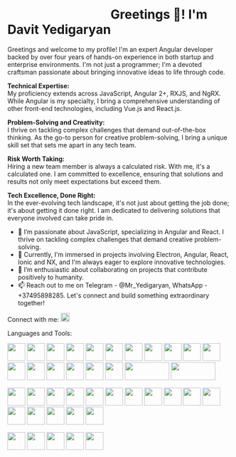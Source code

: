 <h1>&nbsp; &nbsp; &nbsp; &nbsp; &nbsp; &nbsp; &nbsp; &nbsp; &nbsp; &nbsp; &nbsp; &nbsp; &nbsp; &nbsp; &nbsp;&nbsp; &nbsp; &nbsp;  Greetings 👋! I'm Davit Yedigaryan</h1>

<p>
  Greetings and welcome to my profile! I'm an expert Angular developer backed by over four years of hands-on experience in both startup and enterprise environments. I'm not just a programmer; I'm a devoted craftsman passionate about bringing innovative ideas to life through code.

**Technical Expertise:**
<br/>
My proficiency extends across JavaScript, Angular 2+, RXJS, and NgRX. While Angular is my specialty, I bring a comprehensive understanding of other front-end technologies, including Vue.js and React.js.

**Problem-Solving and Creativity:**
<br/>
I thrive on tackling complex challenges that demand out-of-the-box thinking. As the go-to person for creative problem-solving, I bring a unique skill set that sets me apart in any tech team.

**Risk Worth Taking:**
<br/>
Hiring a new team member is always a calculated risk. With me, it's a calculated one. I am committed to excellence, ensuring that solutions and results not only meet expectations but exceed them.

**Tech Excellence, Done Right:**
<br/>
In the ever-evolving tech landscape, it's not just about getting the job done; it's about getting it done right. I am dedicated to delivering solutions that everyone involved can take pride in.
</p>


- 👀 I’m passionate about JavaScript, specializing in Angular and React. I thrive on tackling complex challenges that demand creative problem-solving.
- 🌱 Currently, I'm immersed in projects involving Electron, Angular, React, Ionic and NX, and I'm always eager to explore innovative technologies.
- 💞️ I’m enthusiastic about collaborating on projects that contribute positively to humanity.
- 📫 Reach out to me on Telegram - @Mr_Yedigaryan, WhatsApp - +37495898285. Let's connect and build something extraordinary together!


Connect with me:
<a href="https://www.linkedin.com/in/davit-yedigaryan-web3-solidity-angular-javascript-developer/"><img src="https://content.linkedin.com/content/dam/me/brand/en-us/brand-home/logos/In-Blue-Logo.png.original.png" width="20" height="20"/></a>


Languages and Tools: 

<a href="https://angular.io/"><img src="https://angular.io/assets/images/logos/angularjs/AngularJS-Shield.svg" width="40" height="40"/></a>
<a href="https://rxjs.dev/"><img src="https://seeklogo.com/images/R/rxjs-logo-DD3DF87EEF-seeklogo.com.png" width="40" height="40"/></a>
<a href="https://nestjs.com/"><img src="https://nestjs.com/logo-small.ede75a6b.svg" width="40" height="40"/></a>
<a href="https://ngrx.io/"><img src="https://ngrx.io/assets/images/badge.svg" width="40" height="40"/></a>
<a href="https://www.electronjs.org/"><img src="https://www.electronjs.org/assets/img/logo.svg" width="40" height="40"/></a>
<a href="https://nextjs.org/"><img src="https://d2nir1j4sou8ez.cloudfront.net/wp-content/uploads/2021/12/nextjs-boilerplate-logo.png" width="40" height="40"/></a>
<a href="https://expressjs.com/"><img src="https://upload.wikimedia.org/wikipedia/commons/thumb/d/d9/Node.js_logo.svg/2560px-Node.js_logo.svg.png" width="40" height="40"/></a>
<a href="https://sass-lang.com/"><img src="https://sass-lang.com/assets/img/logos/logo.svg" width="40" height="40"/></a>
<a href="https://redux.js.org/"><img src="https://redux.js.org/img/redux.svg" width="40" height="40"/></a>
<a href="https://getbootstrap.com/"><img src="https://getbootstrap.com/docs/5.3/assets/brand/bootstrap-logo-shadow.png" width="40" height="40"/></a>
<a href="https://www.figma.com/"><img src="https://encrypted-tbn0.gstatic.com/images?q=tbn:ANd9GcRCHweVdJnbAlrZpfDf9iE1Th9VjUCqIjUpAG_ww7oMF6C8TsbT5S66nauebQ&s" width="40" height="40"/></a>
<a href="https://lesscss.org/"><img src="https://lesscss.org/public/img/less_logo.png" width="40" height="40"/></a>
<a href="https://jestjs.io/"><img src="https://miro.medium.com/v2/resize:fit:400/0*oNXnMpSxsxaKKMed.png" width="40" height="40"/></a>
<a href="https://mochajs.org/"><img src="https://upload.wikimedia.org/wikipedia/commons/thumb/9/90/Mocha_%28JavaScript_framework%29_%28logo%29.svg/2048px-Mocha_%28JavaScript_framework%29_%28logo%29.svg.png" width="40" height="40"/></a>
<a href="https://zeplin.io/"><img src="https://cdn.sanity.io/images/wd3e2pma/production/7b336dc26fd85ae98b414761d58238d225876a88-60x48.svg" width="40" height="40"/></a>
<a href="https://www.adobe.com/products/photoshop.html"><img src="https://upload.wikimedia.org/wikipedia/commons/thumb/a/af/Adobe_Photoshop_CC_icon.svg/2101px-Adobe_Photoshop_CC_icon.svg.png" width="40" height="40"/></a>
<a href="https://helpx.adobe.com/xd/get-started.html"><img src="https://upload.wikimedia.org/wikipedia/commons/thumb/c/c2/Adobe_XD_CC_icon.svg/1200px-Adobe_XD_CC_icon.svg.png" width="40" height="40"/></a>
<a href="https://angularjs.org/"><img src="https://angularjs.org/img/angularjs-for-header-only.svg" width="100" height="40"/></a>
<a href="https://firebase.google.com/"><img src="https://www.gstatic.com/devrel-devsite/prod/vf713985d8e62ba7506345995097e4b76a060f9dc558a369e9b889efae740fb5f/firebase/images/lockup.svg" width="100" height="40"/></a>


<a href="https://aws.amazon.com/"><img src="https://w7.pngwing.com/pngs/862/624/png-transparent-aws-vector-brand-logos-icon.png" width="40" height="40"/></a>
<a href="https://cplusplus.com/"><img src="https://w7.pngwing.com/pngs/46/626/png-transparent-c-logo-the-c-programming-language-computer-icons-computer-programming-source-code-programming-miscellaneous-template-blue.png" width="40" height="40"/></a>
<a href="https://www.docker.com/"><img src="https://w7.pngwing.com/pngs/991/165/png-transparent-docker-hd-logo-thumbnail.png" width="40" height="40"/></a>
<a href="https://ionicframework.com/"><img src="https://www.pngkey.com/png/detail/772-7721987_hybrid-ui-framework-shootout-ionic-framework-png.png" width="40" height="40"/></a>
<a href="https://lenguajehtml.com/html/"><img src="https://w7.pngwing.com/pngs/201/90/png-transparent-logo-html-html5.png" width="40" height="40"/></a>
<a href="https://lenguajecss.com/css"><img src="https://cdn.pixabay.com/photo/2017/08/05/11/16/logo-2582747_1280.png" width="40" height="40"/></a>
<a href="https://m3.material.io/"><img src="https://w7.pngwing.com/pngs/761/513/png-transparent-material-ui-logo.png" width="40" height="40"/></a>
<a href="https://tailwindcss.com/"><img src="https://w7.pngwing.com/pngs/771/978/png-transparent-tailwind-css-css-framework-customizable-low-level-tailwind-logo-3d-icon.png" width="40" height="40"/></a>
<a href="https://www.java.com/en/"><img src="https://encrypted-tbn0.gstatic.com/images?q=tbn:ANd9GcRquh91BgtG0LKb2yWd3Ufnqq_BOQbc8iiFYw8i0NN1HA&s" width="40" height="40"/></a>
<a href="https://www.javascript.com/"><img src="https://upload.wikimedia.org/wikipedia/commons/thumb/6/6a/JavaScript-logo.png/768px-JavaScript-logo.png" width="40" height="40"/></a>
<a href="https://www.typescriptlang.org/"><img src="https://upload.wikimedia.org/wikipedia/commons/thumb/4/4c/Typescript_logo_2020.svg/2048px-Typescript_logo_2020.svg.png" width="40" height="40"/></a>
<a href="https://react.dev/"><img src="https://w7.pngwing.com/pngs/403/269/png-transparent-react-react-native-logos-brands-in-colors-icon-thumbnail.png" width="40" height="40"/></a>
<a href="https://graphql.org/"><img src="https://w7.pngwing.com/pngs/47/318/png-transparent-graphql-playground-macos-bigsur-icon-thumbnail.png" width="40" height="40"/></a>
<a href="https://www.mongodb.com/"><img src="https://w7.pngwing.com/pngs/956/695/png-transparent-mongodb-original-wordmark-logo-icon-thumbnail.png" width="40" height="40"/></a>
<a href="https://www.mysql.com/"><img src="https://p1.hiclipart.com/preview/64/828/885/mysql-logo-organization-database-database-management-system-theory-implementation-line-circle-png-clipart.jpg" width="40" height="40"/></a>
<a href="https://git-scm.com/"><img src="https://w7.pngwing.com/pngs/192/492/png-transparent-git-bash-hd-logo-thumbnail.png" width="40" height="40"/></a>

<a href="https://www.postman.com/"><img src="https://images.squarespace-cdn.com/content/v1/57c649658419c2380d1947be/1534825375055-OA4431YN1BZ93RTAEIZF/postman-tile.png?format=1500w" width="40" height="40"/></a>
<a href="https://ubuntu.com/"><img src="https://encrypted-tbn0.gstatic.com/images?q=tbn:ANd9GcQ0RojcudKdBRNQ5eWodCX6fa1XBFLxE6TPIA&usqp=CAU" width="40" height="40"/></a>
<a href="https://archlinux.org/"><img src="https://p7.hiclipart.com/preview/414/79/759/logo-arch-linux-computer-icons-manjaro-linux-desktop-wallpaper-linux.jpg" width="40" height="40"/></a>
<a href="https://linuxmint.com/"><img src="https://banner2.cleanpng.com/20180613/bli/kisspng-linux-mint-installation-arch-linux-cinnamon-mint-5b211d2d4d3535.6633555515288968133163.jpg" width="40" height="40"/></a>
<a href="https://www.apple.com/macos/sonoma/"><img src="https://w7.pngwing.com/pngs/236/939/png-transparent-apple-macos-apple-love-text-computer.png" width="40" height="40"/></a>

  
